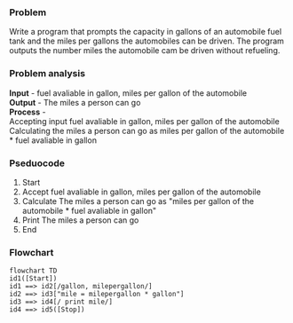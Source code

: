 ### Problem
Write a program that prompts the capacity in gallons of an automobile fuel tank and the miles per gallons
the automobiles can be driven. The program outputs the number miles the automobile cam be driven
without refueling.

### Problem analysis
**Input** - fuel avaliable in gallon, miles per gallon of the automobile <br>
**Output** - The miles a person can go <br>
**Process** - <br>
Accepting input fuel avaliable in gallon, miles per gallon of the automobile <br>
Calculating the miles a person can go as miles per gallon of the automobile * fuel avaliable in gallon <br>

### Pseduocode
1. Start <br>
2. Accept fuel avaliable in gallon, miles per gallon of the automobile <br>
3. Calculate The miles a person can go as "miles per gallon of the automobile * fuel avaliable in gallon" <br>
4. Print The miles a person can go <br>
5. End

### Flowchart

```mermaid
flowchart TD
id1([Start])
id1 ==> id2[/gallon, milepergallon/]
id2 ==> id3["mile = milepergallon * gallon"]
id3 ==> id4[/ print mile/]
id4 ==> id5([Stop])
```
